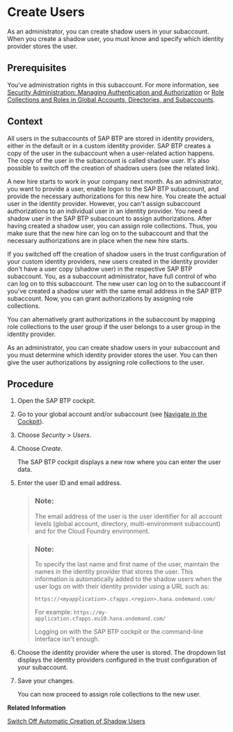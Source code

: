 <!-- loioa3bc7e863ac54c23ab856863b681c9f8 -->

# Create Users

As an administrator, you can create shadow users in your subaccount. When you create a shadow user, you must know and specify which identity provider stores the user.



<a name="loioa3bc7e863ac54c23ab856863b681c9f8__prereq_kyb_mkt_bnb"/>

## Prerequisites

You've administration rights in this subaccount. For more information, see [Security Administration: Managing Authentication and Authorization](security-administration-managing-authentication-and-authorization-1ff47b2.md) or [Role Collections and Roles in Global Accounts, Directories, and Subaccounts](../10-concepts/role-collections-and-roles-in-global-accounts-directories-and-subaccounts-0039cf0.md).



## Context

All users in the subaccounts of SAP BTP are stored in identity providers, either in the default or in a custom identity provider. SAP BTP creates a copy of the user in the subaccount when a user-related action happens. The copy of the user in the subaccount is called shadow user. It's also possible to switch off the creation of shadows users \(see the related link\).

A new hire starts to work in your company next month. As an administrator, you want to provide a user, enable logon to the SAP BTP subaccount, and provide the necessary authorizations for this new hire. You create the actual user in the identity provider. However, you can't assign subaccount authorizations to an individual user in an identity provider. You need a shadow user in the SAP BTP subaccount to assign authorizations. After having created a shadow user, you can assign role collections. Thus, you make sure that the new hire can log on to the subaccount and that the necessary authorizations are in place when the new hire starts.

If you switched off the creation of shadow users in the trust configuration of your custom identity providers, new users created in the identity provider don't have a user copy \(shadow user\) in the respective SAP BTP subaccount. You, as a subaccount administrator, have full control of who can log on to this subaccount. The new user can log on to the subaccount if you've created a shadow user with the same email address in the SAP BTP subaccount. Now, you can grant authorizations by assigning role collections.

You can alternatively grant authorizations in the subaccount by mapping role collections to the user group if the user belongs to a user group in the identity provider.

As an administrator, you can create shadow users in your subaccount and you must determine which identity provider stores the user. You can then give the user authorizations by assigning role collections to the user.



## Procedure

1.  Open the SAP BTP cockpit.

2.  Go to your global account and/or subaccount \(see [Navigate in the Cockpit](navigate-in-the-cockpit-0874895.md)\).

3.  Choose *Security* \> *Users*.

4.  Choose *Create*.

    The SAP BTP cockpit displays a new row where you can enter the user data.

5.  Enter the user ID and email address.

    > ### Note:  
    > The email address of the user is the user identifier for all account levels \(global account, directory, multi-environment subaccount\) and for the Cloud Foundry environment.

    > ### Note:  
    > To specify the last name and first name of the user, maintain the names in the identity provider that stores the user. This information is automatically added to the shadow users when the user logs on with their identity provider using a URL such as:
    > 
    > <code>https://<i class="varname">&lt;myapplication&gt;</i>.cfapps.<i class="varname">&lt;region&gt;</i>.hana.ondemand.com/</code>
    > 
    > For example: `https://my-application.cfapps.eu10.hana.ondemand.com/`
    > 
    > Logging on with the SAP BTP cockpit or the command-line interface isn't enough.

6.  Choose the identity provider where the user is stored. The dropdown list displays the identity providers configured in the trust configuration of your subaccount.

7.  Save your changes.

    You can now proceed to assign role collections to the new user.


**Related Information**  


[Switch Off Automatic Creation of Shadow Users](switch-off-automatic-creation-of-shadow-users-d852567.md "To switch off the creation of shadow users in the trust configuration of custom identity providers, administrators must explicitly allow users to log on. Administrators then have full control over who is allowed to log on.")

